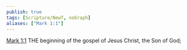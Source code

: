 ```yaml
---
publish: true
tags: [Scripture/NewT, noGraph]
aliases: ["Mark 1:1"]
---
```

[Mark 1:1](https://churchofjesuschrist.org/study/scriptures/nt/mark/1?lang=eng&id=p1#p1) THE beginning of the gospel of Jesus Christ, the Son of God;
